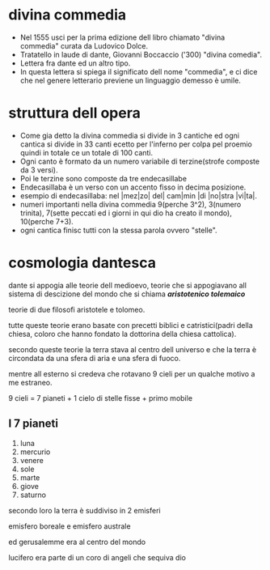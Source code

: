 # divina commedia

- Nel 1555 usci per la prima edizione dell libro chiamato "divina commedia" curata da Ludovico Dolce.
- Tratatello in laude di dante, Giovanni Boccaccio ('300) "divina comedia".
- Lettera fra dante ed un altro tipo.
- In questa lettera si spiega il significato dell nome "commedia", e ci dice che nel genere letterario previene un linguaggio demesso è umile.

# struttura dell opera
- Come gia detto la divina commedia si divide in 3 cantiche ed ogni cantica si divide in 33 canti ecetto per l'inferno per colpa pel proemio quindi in totale ce un totale di 100 canti.
- Ogni canto è formato da un numero variabile di terzine(strofe composte da 3 versi).
- Poi le terzine sono composte da tre endecasillabe
- Endecasillaba è un verso con un accento fisso in decima posizione.
- esempio di endecasillaba:  nel |mez|zo| del| cam|min |di |no|stra |vi|ta|.
- numeri importanti nella divina commedia 9(perche 3^2), 3(numero trinita), 7(sette peccati ed i giorni in qui dio ha creato il mondo), 10(perche 7+3).
- ogni cantica finisc tutti con la stessa parola ovvero "stelle".

# cosmologia dantesca
dante si appogia alle teorie dell medioevo, teorie che si appogiavano all sistema di descizione del mondo che si chiama ***aristotenico tolemaico***

teorie di due filosofi aristotele e tolomeo.

tutte queste teorie erano basate con precetti biblici e catristici(padri della chiesa, coloro che hanno fondato la dottorina della chiesa cattolica).

secondo queste teorie la terra stava al centro dell universo e che la terra è circondata da una sfera di aria e una sfera di fuoco.

mentre all esterno si credeva che rotavano 9 cieli per un qualche motivo a me estraneo.

9 cieli = 7 pianeti + 1 cielo di stelle fisse + primo mobile

## I 7 pianeti

1) luna
2) mercurio
3) venere
4) sole
5) marte
6) giove
7) saturno

secondo loro la terra è suddiviso in 2 emisferi 

emisfero boreale e emisfero australe

ed gerusalemme era al centro del mondo 

lucifero era parte di un coro di angeli che sequiva dio